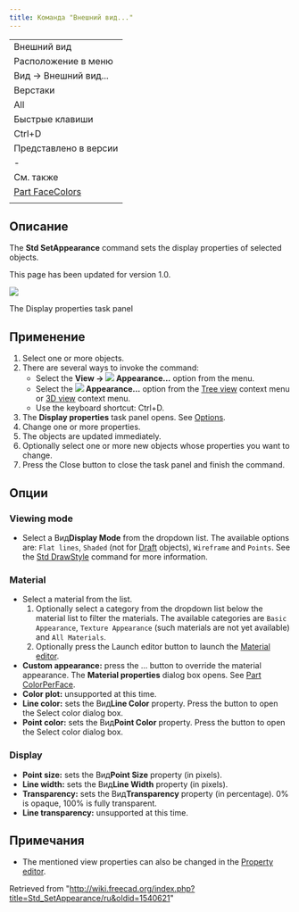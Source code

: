 ```yaml
---
title: Команда "Внешний вид..."
---
```

|  |
| --- |
| Внешний вид |
| Расположение в меню |
| Вид → Внешний вид... |
| Верстаки |
| All |
| Быстрые клавиши |
| Ctrl+D |
| Представлено в версии |
| - |
| См. также |
| [Part FaceColors](/Part_FaceColors/ru "Part FaceColors/ru") |
|  |

## Описание

The **Std SetAppearance** command sets the display properties of selected objects.

This page has been updated for version 1.0.

![](/images/Std_SetAppearance_Taskpanel.png)

The Display properties task panel

## Применение

1. Select one or more objects.
2. There are several ways to invoke the command:
   * Select the **View → ![](/images/Std_SetAppearance.svg) Appearance...** option from the menu.
   * Select the **![](/images/Std_SetAppearance.svg) Appearance...** option from the [Tree view](/Tree_view "Tree view") context menu or [3D view](/3D_view "3D view") context menu.
   * Use the keyboard shortcut: Ctrl+D.
3. The **Display properties** task panel opens. See [Options](#Options).
4. Change one or more properties.
5. The objects are updated immediately.
6. Optionally select one or more new objects whose properties you want to change.
7. Press the Close button to close the task panel and finish the command.

## Опции

### Viewing mode

* Select a Вид**Display Mode** from the dropdown list. The available options are: `Flat lines`, `Shaded` (not for [Draft](/Draft_Workbench "Draft Workbench") objects), `Wireframe` and `Points`. See the [Std DrawStyle](/Std_DrawStyle "Std DrawStyle") command for more information.

### Material

* Select a material from the list.
  1. Optionally select a category from the dropdown list below the material list to filter the materials. The available categories are `Basic Appearance`, `Texture Appearance` (such materials are not yet available) and `All Materials`.
  2. Optionally press the Launch editor button to launch the [Material editor](/Material_Edit "Material Edit").
* **Custom appearance:** press the ... button to override the material appearance. The **Material properties** dialog box opens. See [Part ColorPerFace](/Part_ColorPerFace#Usage "Part ColorPerFace").
* **Color plot:** unsupported at this time.
* **Line color:** sets the Вид**Line Color** property. Press the button to open the Select color dialog box.
* **Point color:** sets the Вид**Point Color** property. Press the button to open the Select color dialog box.

### Display

* **Point size:** sets the Вид**Point Size** property (in pixels).
* **Line width:** sets the Вид**Line Width** property (in pixels).
* **Transparency:** sets the Вид**Transparency** property (in percentage). 0% is opaque, 100% is fully transparent.
* **Line transparency:** unsupported at this time.

## Примечания

* The mentioned view properties can also be changed in the [Property editor](/Property_editor "Property editor").

Retrieved from "<http://wiki.freecad.org/index.php?title=Std_SetAppearance/ru&oldid=1540621>"